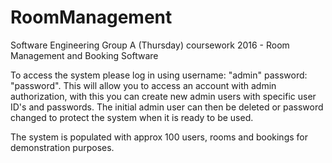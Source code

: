 # RoomManagement
Software Engineering Group A (Thursday) coursework 2016 - Room Management and Booking Software


To access the system please log in using username: "admin" password: "password".    This will allow you to access an account with admin authorization, with this you can create new admin users with specific user ID's and passwords.  The initial admin user can then be deleted or password changed to protect the system when it is ready to be used.

The system is populated with approx 100 users, rooms and bookings for demonstration purposes. 
